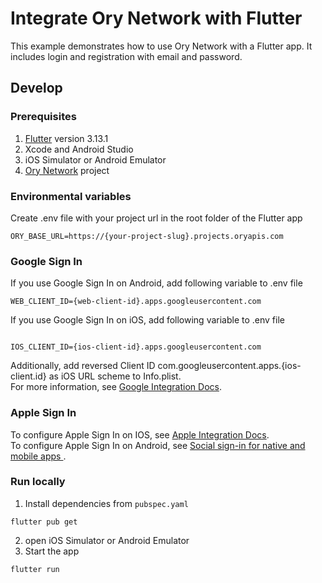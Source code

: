 # Integrate Ory Network with Flutter

This example demonstrates how to use Ory Network with a Flutter app. It includes
login and registration with email and password.

## Develop

### Prerequisites

1. [Flutter](https://docs.flutter.dev/get-started/install) version 3.13.1
2. Xcode and Android Studio
3. iOS Simulator or Android Emulator
4. [Ory Network](https://console.ory.sh/) project

### Environmental variables

Create .env file with your project url in the root folder of the Flutter app

```env
ORY_BASE_URL=https://{your-project-slug}.projects.oryapis.com
```

### Google Sign In

If you use Google Sign In on Android, add following variable to .env file

```env
WEB_CLIENT_ID={web-client-id}.apps.googleusercontent.com
```

If you use Google Sign In on iOS, add following variable to .env file

```env

IOS_CLIENT_ID={ios-client-id}.apps.googleusercontent.com
```

Additionally, add reversed Client ID com.googleusercontent.apps.{ios-client.id}
as iOS URL scheme to Info.plist.\
For more information, see [Google Integration Docs](https://www.ory.sh/docs/kratos/social-signin/google).

### Apple Sign In

To configure Apple Sign In on IOS, see
[Apple Integration Docs](https://www.ory.sh/docs/kratos/social-signin/apple).\
To configure Apple Sign In on Android, see [Social sign-in for native and mobile apps ](https://www.ory.sh/docs/kratos/social-signin/native-apps).

### Run locally

1. Install dependencies from `pubspec.yaml`

```console
flutter pub get
```

2. open iOS Simulator or Android Emulator
3. Start the app

```console
flutter run
```

